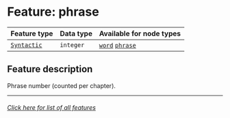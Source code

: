 # Feature: phrase

Feature type | Data type | Available for node types
---  | --- | --- 
[`Syntactic`](home.md#Syntactic-features) | `integer` | [`word`](wordnodefeatures.md#readme) [`phrase`](phrasenodefeatures.md#readme)

## Feature description
Phrase number (counted per chapter).

---
###### [Click here for list of all features](home.md#readme)
